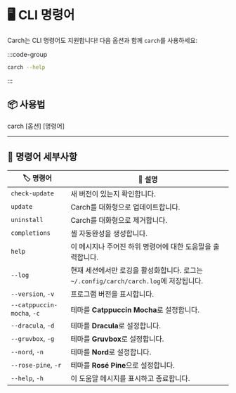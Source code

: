 # 🖥️ CLI 명령어  

Carch는 CLI 명령어도 지원합니다! 다음 옵션과 함께 `carch`를 사용하세요:  

:::code-group

```sh [⚙️ CLI]
carch --help
```

:::

## 📦 사용법

carch [옵션] [명령어]

---

## 🔧 명령어 세부사항

| 🏷️ 명령어                  | 📄 설명                                                                                   |
|----------------------------|---------------------------------------------------------------------------------------------------|
| `check-update`             | 새 버전이 있는지 확인합니다.                                                              |
| `update`                   | Carch를 대화형으로 업데이트합니다.                                                                       |
| `uninstall`                | Carch를 대화형으로 제거합니다.                                                                    |
| `completions`              | 셸 자동완성을 생성합니다.                                                                       |
| `help`                     | 이 메시지나 주어진 하위 명령어에 대한 도움말을 출력합니다.                                           |
| `--log`                    | 현재 세션에서만 로깅을 활성화합니다. 로그는 `~/.config/carch/carch.log`에 저장됩니다.       |
| `--version`, `-v`          | 프로그램 버전을 표시합니다.                                                                         |
| `--catppuccin-mocha`, `-c` | 테마를 **Catppuccin Mocha**로 설정합니다.                                                            |
| `--dracula`, `-d`          | 테마를 **Dracula**로 설정합니다.                                                                     |
| `--gruvbox`, `-g`          | 테마를 **Gruvbox**로 설정합니다.                                                                     |
| `--nord`, `-n`             | 테마를 **Nord**로 설정합니다.                                                                        |
| `--rose-pine`, `-r`        | 테마를 **Rosé Pine**으로 설정합니다.                                                                   |
| `--help`, `-h`             | 이 도움말 메시지를 표시하고 종료합니다.                                                                  |